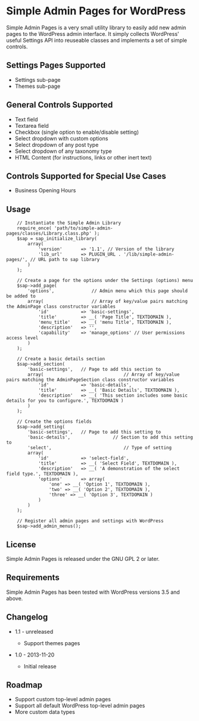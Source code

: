 Simple Admin Pages for WordPress
================================

Simple Admin Pages is a very small utility library to easily add new admin
pages to the WordPress admin interface. It simply collects WordPress' useful
Settings API into reuseable classes and implements a set of simple controls.

## Settings Pages Supported

- Settings sub-page
- Themes sub-page

## General Controls Supported

- Text field
- Textarea field
- Checkbox (single option to enable/disable setting)
- Select dropdown with custom options
- Select dropdown of any post type
- Select dropdown of any taxonomy type
- HTML Content (for instructions, links or other inert text)

## Controls Supported for Special Use Cases

- Business Opening Hours

## Usage

```
	// Instantiate the Simple Admin Library
	require_once( 'path/to/simple-admin-pages/classes/Library.class.php' );
	$sap = sap_initialize_library(
		array(
			'version'		=> '1.1', // Version of the library
			'lib_url'		=> PLUGIN_URL . '/lib/simple-admin-pages/', // URL path to sap library
		)
	);

	// Create a page for the options under the Settings (options) menu
	$sap->add_page(
		'options', 				// Admin menu which this page should be added to
		array(					// Array of key/value pairs matching the AdminPage class constructor variables
			'id'			=> 'basic-settings',
			'title'			=> __( 'Page Title', TEXTDOMAIN ),
			'menu_title'	=> __( 'menu Title', TEXTDOMAIN ),
			'description'	=> '',
			'capability'	=> 'manage_options' // User permissions access level
		)
	);

	// Create a basic details section
	$sap->add_section(
		'basic-settings',	// Page to add this section to
		array(								// Array of key/value pairs matching the AdminPageSection class constructor variables
			'id'			=> 'basic-details',
			'title'			=> __( 'Basic Details', TEXTDOMAIN ),
			'description'	=> __( 'This section includes some basic details for you to configure.', TEXTDOMAIN )
		)
	);

	// Create the options fields
	$sap->add_setting(
		'basic-settings',	// Page to add this setting to
		'basic-details',				// Section to add this setting to
		'select',							// Type of setting
		array(
			'id'			=> 'select-field',
			'title'			=> __( 'Select Field', TEXTDOMAIN ),
			'description'	=> __( 'A demonstration of the select field type.', TEXTDOMAIN ),
			'options'		=> array(
				'one' => __( 'Option 1', TEXTDOMAIN ),
				'two' => __( 'Option 2', TEXTDOMAIN ),
				'three' => __( 'Option 3', TEXTDOMAIN )
			)
		)
	);

	// Register all admin pages and settings with WordPress
	$sap->add_admin_menus();
```

## License

Simple Admin Pages is released under the GNU GPL 2 or later.

## Requirements

Simple Admin Pages has been tested with WordPress versions 3.5 and above.

## Changelog

- 1.1 - unreleased
	- Support themes pages

- 1.0 - 2013-11-20
	- Initial release

## Roadmap

- Support custom top-level admin pages
- Support all default WordPress top-level admin pages
- More custom data types
